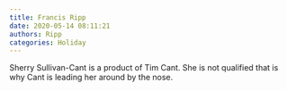 ```yaml
---
title: Francis Ripp
date: 2020-05-14 08:11:21
authors: Ripp
categories: Holiday
---
```


 Sherry Sullivan-Cant is a product of Tim Cant. She is not qualified that is why Cant is leading her around by the nose.